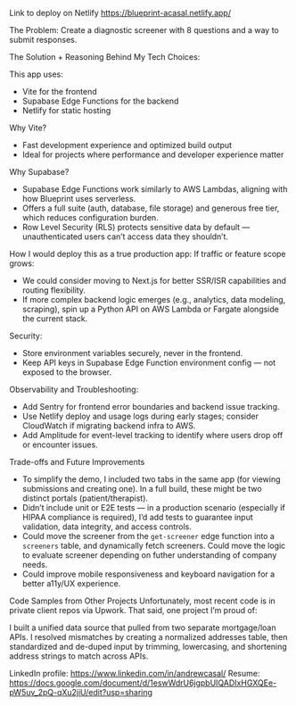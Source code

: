 Link to deploy on Netlify
https://blueprint-acasal.netlify.app/

The Problem:
Create a diagnostic screener with 8 questions and a way to submit responses.

The Solution + Reasoning Behind My Tech Choices:

This app uses:
- Vite for the frontend
- Supabase Edge Functions for the backend
- Netlify for static hosting

Why Vite?
- Fast development experience and optimized build output
- Ideal for projects where performance and developer experience matter

Why Supabase?
- Supabase Edge Functions work similarly to AWS Lambdas, aligning with how Blueprint uses serverless.
- Offers a full suite (auth, database, file storage) and generous free tier, which reduces configuration burden.
- Row Level Security (RLS) protects sensitive data by default — unauthenticated users can’t access data they shouldn’t.

How I would deploy this as a true production app:
If traffic or feature scope grows:
- We could consider moving to Next.js for better SSR/ISR capabilities and routing flexibility.
- If more complex backend logic emerges (e.g., analytics, data modeling, scraping), spin up a Python API on AWS Lambda or Fargate alongside the current stack.

Security:
- Store environment variables securely, never in the frontend.
- Keep API keys in Supabase Edge Function environment config — not exposed to the browser.

Observability and Troubleshooting:
- Add Sentry for frontend error boundaries and backend issue tracking.
- Use Netlify deploy and usage logs during early stages; consider CloudWatch if migrating backend infra to AWS.
- Add Amplitude for event-level tracking to identify where users drop off or encounter issues.


Trade-offs and Future Improvements
- To simplify the demo, I included two tabs in the same app (for viewing submissions and creating one). In a full build, these might be two distinct portals (patient/therapist).
- Didn’t include unit or E2E tests — in a production scenario (especially if HIPAA compliance is required), I’d add tests to guarantee input validation, data integrity, and access controls.
- Could move the screener from the `get-screener` edge function into a `screeners` table, and dynamically fetch screeners. Could move the logic to evaluate screener depending on futher understanding of company needs.
- Could improve mobile responsiveness and keyboard navigation for a better a11y/UX experience.

Code Samples from Other Projects
Unfortunately, most recent code is in private client repos via Upwork. That said, one project I’m proud of:

I built a unified data source that pulled from two separate mortgage/loan APIs. I resolved mismatches by creating a normalized addresses table, then standardized and de-duped input by trimming, lowercasing, and shortening address strings to match across APIs.

LinkedIn profile: https://www.linkedin.com/in/andrewcasal/
Resume: https://docs.google.com/document/d/1eswWdrU6jgpbUIQADIxHGXQEe-pW5uv_2pQ-qXu2jiU/edit?usp=sharing
